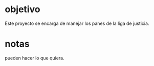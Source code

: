 
# objetivo

Este proyecto se encarga de manejar los panes de la liga de justicia.

# notas
pueden hacer lo que quiera.
